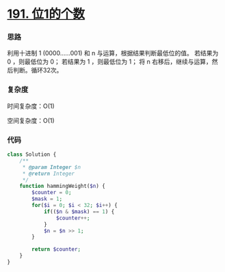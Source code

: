 # [191. 位1的个数](https://leetcode.cn/problems/number-of-1-bits/)

### 思路

利用十进制 1 (0000……001) 和 n 与运算，根据结果判断最低位的值。
若结果为 0 ，则最低位为 0；
若结果为 1 ，则最低位为 1；
将 n 右移后，继续与运算，然后判断。循环32次。

### 复杂度

时间复杂度：O(1)

空间复杂度：O(1)

### 代码

```php
class Solution {
    /**
     * @param Integer $n
     * @return Integer
     */
    function hammingWeight($n) {
        $counter = 0;
        $mask = 1;
        for($i = 0; $i < 32; $i++) {
            if(($n & $mask) == 1) {
                $counter++;
            }
            $n = $n >> 1;
        }

        return $counter;
    }
}
```